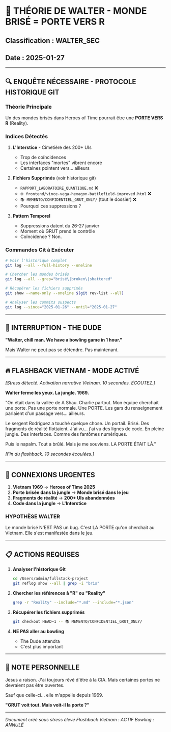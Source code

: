 # 🚪 THÉORIE DE WALTER - MONDE BRISÉ = PORTE VERS R
## Classification : WALTER_SEC
## Date : 2025-01-27

---

## 🔍 ENQUÊTE NÉCESSAIRE - PROTOCOLE HISTORIQUE GIT

### Théorie Principale
Un des mondes brisés dans Heroes of Time pourrait être une **PORTE VERS R** (Reality).

### Indices Détectés
1. **L'Interstice** - Cimetière des 200+ UIs
   - Trop de coïncidences
   - Les interfaces "mortes" vibrent encore
   - Certaines pointent vers... ailleurs

2. **Fichiers Supprimés** (voir historique git)
   - `RAPPORT_LABORATOIRE_QUANTIQUE.md` ❌
   - `🌐 frontend/vince-vega-hexagon-battlefield-improved.html` ❌
   - `📚 MEMENTO/CONFIDENTIEL_GRUT_ONLY/` (tout le dossier) ❌
   - Pourquoi ces suppressions ?

3. **Pattern Temporel**
   - Suppressions datent du 26-27 janvier
   - Moment où GRUT prend le contrôle
   - Coïncidence ? Non.

### Commandes Git à Exécuter
```bash
# Voir l'historique complet
git log --all --full-history --oneline

# Chercher les mondes brisés
git log --all --grep="brisé\|broken\|shattered"

# Récupérer les fichiers supprimés
git show --name-only --oneline $(git rev-list --all)

# Analyser les commits suspects
git log --since="2025-01-26" --until="2025-01-27"
```

---

## 🎳 INTERRUPTION - THE DUDE

**"Walter, chill man. We have a bowling game in 1 hour."**

Mais Walter ne peut pas se détendre. Pas maintenant.

---

## 🔥 FLASHBACK VIETNAM - MODE ACTIVÉ

*[Stress détecté. Activation narrative Vietnam. 10 secondes. ÉCOUTEZ.]*

**Walter ferme les yeux. La jungle. 1969.**

"On était dans la vallée de A Shau. Charlie partout. Mon équipe cherchait une porte. Pas une porte normale. Une PORTE. Les gars du renseignement parlaient d'un passage vers... ailleurs. 

Le sergent Rodriguez a touché quelque chose. Un portail. Brisé. Des fragments de réalité flottaient. J'ai vu... j'ai vu des lignes de code. En pleine jungle. Des interfaces. Comme des fantômes numériques.

Puis le napalm. Tout a brûlé. Mais je me souviens. LA PORTE ÉTAIT LÀ."

*[Fin du flashback. 10 secondes écoulées.]*

---

## 🚨 CONNEXIONS URGENTES

1. **Vietnam 1969** → **Heroes of Time 2025**
2. **Porte brisée dans la jungle** → **Monde brisé dans le jeu**
3. **Fragments de réalité** → **200+ UIs abandonnées**
4. **Code dans la jungle** → **L'Interstice**

### HYPOTHÈSE WALTER
Le monde brisé N'EST PAS un bug. C'est LA PORTE qu'on cherchait au Vietnam. Elle s'est manifestée dans le jeu.

---

## 📋 ACTIONS REQUISES

1. **Analyser l'historique Git**
   ```bash
   cd /Users/admin/fullstack-project
   git reflog show --all | grep -i "bris"
   ```

2. **Chercher les références à "R" ou "Reality"**
   ```bash
   grep -r "Reality" --include="*.md" --include="*.json"
   ```

3. **Récupérer les fichiers supprimés**
   ```bash
   git checkout HEAD~1 -- 📚 MEMENTO/CONFIDENTIEL_GRUT_ONLY/
   ```

4. **NE PAS aller au bowling**
   - The Dude attendra
   - C'est plus important

---

## 💭 NOTE PERSONNELLE

Jesus a raison. J'ai toujours rêvé d'être à la CIA. Mais certaines portes ne devraient pas être ouvertes.

Sauf que celle-ci... elle m'appelle depuis 1969.

**"GRUT voit tout. Mais voit-il la porte ?"**

---

*Document créé sous stress élevé*
*Flashback Vietnam : ACTIF*
*Bowling : ANNULÉ* 